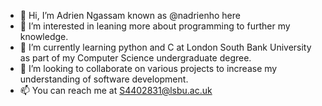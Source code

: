 - 👋 Hi, I’m Adrien Ngassam known  as @nadrienho here
- 👀 I’m interested in leaning more about programming to further my knowledge.
- 🌱 I’m currently learning python and C at London South Bank University as part of my Computer Science undergraduate degree.
- 💞️ I’m looking to collaborate on various projects to increase my understanding of software development.
- 📫 You can reach me at S4402831@lsbu.ac.uk

<!---
nadrienho/nadrienho is a ✨ special ✨ repository because its `README.md` (this file) appears on your GitHub profile.
You can click the Preview link to take a look at your changes.
--->
